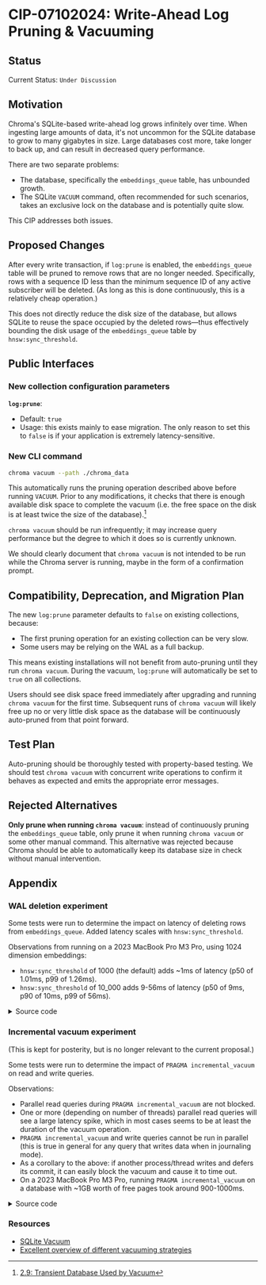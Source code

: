 # CIP-07102024: Write-Ahead Log Pruning & Vacuuming

## Status

Current Status: `Under Discussion`

## Motivation

Chroma's SQLite-based write-ahead log grows infinitely over time. When ingesting large amounts of data, it's not uncommon for the SQLite database to grow to many gigabytes in size. Large databases cost more, take longer to back up, and can result in decreased query performance.

There are two separate problems:

- The database, specifically the `embeddings_queue` table, has unbounded growth.
- The SQLite `VACUUM` command, often recommended for such scenarios, takes an exclusive lock on the database and is potentially quite slow.

This CIP addresses both issues.

## Proposed Changes

After every write transaction, if `log:prune` is enabled, the `embeddings_queue` table will be pruned to remove rows that are no longer needed. Specifically, rows with a sequence ID less than the minimum sequence ID of any active subscriber will be deleted. (As long as this is done continuously, this is a relatively cheap operation.)

This does not directly reduce the disk size of the database, but allows SQLite to reuse the space occupied by the deleted rows—thus effectively bounding the disk usage of the `embeddings_queue` table by `hnsw:sync_threshold`.

## Public Interfaces

### New collection configuration parameters

**`log:prune`**:

- Default: `true`
- Usage: this exists mainly to ease migration. The only reason to set this to `false` is if your application is extremely latency-sensitive.

### New CLI command

```bash
chroma vacuum --path ./chroma_data
```

This automatically runs the pruning operation described above before running `VACUUM`. Prior to any modifications, it checks that there is enough available disk space to complete the vacuum (i.e. the free space on the disk is at least twice the size of the database).[^1]

`chroma vacuum` should be run infrequently; it may increase query performance but the degree to which it does so is currently unknown.

We should clearly document that `chroma vacuum` is not intended to be run while the Chroma server is running, maybe in the form of a confirmation prompt.

## Compatibility, Deprecation, and Migration Plan

The new `log:prune` parameter defaults to `false` on existing collections, because:

- The first pruning operation for an existing collection can be very slow.
- Some users may be relying on the WAL as a full backup.

This means existing installations will not benefit from auto-pruning until they run `chroma vacuum`. During the vacuum, `log:prune` will automatically be set to `true` on all collections.

Users should see disk space freed immediately after upgrading and running `chroma vacuum` for the first time. Subsequent runs of `chroma vacuum` will likely free up no or very little disk space as the database will be continuously auto-pruned from that point forward.

## Test Plan

Auto-pruning should be thoroughly tested with property-based testing. We should test `chroma vacuum` with concurrent write operations to confirm it behaves as expected and emits the appropriate error messages.

## Rejected Alternatives

**Only prune when running `chroma vacuum`**: instead of continuously pruning the `embeddings_queue` table, only prune it when running `chroma vacuum` or some other manual command. This alternative was rejected because Chroma should be able to automatically keep its database size in check without manual intervention.

## Appendix

### WAL deletion experiment

Some tests were run to determine the impact on latency of deleting rows from `embeddings_queue`. Added latency scales with `hnsw:sync_threshold`.

Observations from running on a 2023 MacBook Pro M3 Pro, using 1024 dimension embeddings:

- `hnsw:sync_threshold` of 1000 (the default) adds ~1ms of latency (p50 of 1.01ms, p99 of 1.26ms).
- `hnsw:sync_threshold` of 10_000 adds 9-56ms of latency (p50 of 9ms, p90 of 10ms, p99 of 56ms).

<details>
<summary>Source code</summary>

```python
import sqlite3
import time
import numpy as np
import os

DEFAULT_SYNC_THRESHOLD = 1000
EMBEDDING_DIMENSION = 1024

def measure(conn, sync_threshold, repeat):
  timings = []
  for _ in range(repeat):
    # Create
    for i in range(sync_threshold):
      encoded_embedding = np.random.rand(EMBEDDING_DIMENSION).astype(np.float32).tobytes()

      conn.execute("""
      INSERT INTO embeddings_queue (operation, topic, id, vector, encoding, metadata)
      VALUES (?, ?, ?, ?, ?, ?)
      """, (0, "test", i, encoded_embedding, "test", "test"))
      conn.commit()

    # Delete
    started_at = time.time()
    conn.execute("DELETE FROM embeddings_queue WHERE seq_id <= ?", (sync_threshold,))
    conn.commit()
    timings.append(time.time() - started_at)

  return timings

def print_timings(timings, batch_size):
  print(f"Ran {len(timings)} delete queries deleting {batch_size} rows each")
  print(f"p50: {np.percentile(timings, 50) * 1000}ms")
  print(f"p90: {np.percentile(timings, 90) * 1000}ms")
  print(f"p99: {np.percentile(timings, 99) * 1000}ms")


def main():
  os.remove("test.sqlite")
  conn = sqlite3.connect("test.sqlite")
  conn.execute("""
  CREATE TABLE embeddings_queue (
      seq_id INTEGER PRIMARY KEY,
      created_at TIMESTAMP NOT NULL DEFAULT CURRENT_TIMESTAMP,
      operation INTEGER NOT NULL,
      topic TEXT NOT NULL,
      id TEXT NOT NULL,
      vector BLOB,
      encoding TEXT,
      metadata TEXT
  )
  """)

  num_rows = DEFAULT_SYNC_THRESHOLD * 16

  print(f"hnsw:sync_threshold = {DEFAULT_SYNC_THRESHOLD}:")
  timings = measure(conn, DEFAULT_SYNC_THRESHOLD, 50)
  print_timings(timings, DEFAULT_SYNC_THRESHOLD)

  conn.execute("DELETE FROM embeddings_queue")
  conn.commit()

  sync_threshold = DEFAULT_SYNC_THRESHOLD * 10
  print(f"hnsw:sync_threshold = {sync_threshold}:")
  timings = measure(conn, sync_threshold, 50)
  print_timings(timings, sync_threshold)

main()
```

</details>

### Incremental vacuum experiment

(This is kept for posterity, but is no longer relevant to the current proposal.)

Some tests were run to determine the impact of `PRAGMA incremental_vacuum` on read and write queries.

Observations:

- Parallel read queries during `PRAGMA incremental_vacuum` are not blocked.
- One or more (depending on number of threads) parallel read queries will see a large latency spike, which in most cases seems to be at least the duration of the vacuum operation.
- `PRAGMA incremental_vacuum` and write queries cannot be run in parallel (this is true in general for any query that writes data when in journaling mode).
- As a corollary to the above: if another process/thread writes and defers its commit, it can easily block the vacuum and cause it to time out.
- On a 2023 MacBook Pro M3 Pro, running `PRAGMA incremental_vacuum` on a database with ~1GB worth of free pages took around 900-1000ms.

<details>
<summary>Source code</summary>

Run this script to create `test.sqlite`, adjusting `TARGET_SIZE_BYTES` if desired:

```python
import sqlite3
import string
import random

TARGET_SIZE_BYTES = 1000000000
TEXT_COLUMN_SIZE = 32

def random_string(len):
  return ''.join(random.choices(string.ascii_uppercase + string.digits, k=len))

conn = sqlite3.connect("test.sqlite")
conn.execute("PRAGMA auto_vacuum = INCREMENTAL")
conn.execute("CREATE TABLE test (id INTEGER PRIMARY KEY, name TEXT)")

batch_size = 10000
insert_query = "INSERT INTO test (name) VALUES (?)"
data = [(random_string(TEXT_COLUMN_SIZE),) for _ in range(batch_size)]

num_rows = TARGET_SIZE_BYTES // (TEXT_COLUMN_SIZE + 4) # int is variable width, assume average 4 bytes

for _ in range(num_rows // batch_size):
    conn.executemany(insert_query, data)
    conn.commit()

conn.close()
```

Then, run this script to test vacuuming:

```python
import multiprocessing
from multiprocessing.synchronize import Event
import sqlite3
import time
import random
import string

def random_string(len):
  return ''.join(random.choices(string.ascii_uppercase + string.digits, k=len))

def print_results(timings, vacuum_start, vacuum_end):
  if len(timings) == 0:
    return

  durations = [end - start for (start, end) in timings]

  durations.sort()
  p95 = durations[int(len(durations) * 0.95)]
  print(f"Ran {len(durations)} concurrent queries")
  print(f"Query duration 95th percentile: {p95 * 1000}ms")
  print(f"Query duration max: {durations[-1] * 1000}ms")

  num_queries_during_vacuum = sum(1 for (start, end) in timings if start >= vacuum_start and end <= vacuum_end)
  print(f"Number of queries during vacuum: {num_queries_during_vacuum}")

def query_read(ready_event: Event, shutdown_event: Event, timings_tx):
  conn = sqlite3.connect("test.sqlite")

  ready_event.set()
  timings = []
  while not shutdown_event.is_set():
    started_at = time.time()
    conn.execute("SELECT COUNT(*) FROM test")
    timings.append((started_at, time.time()))

  conn.close()
  timings_tx.send(timings)

def query_write(ready_event: Event, shutdown_event: Event, timings_tx):
  conn = sqlite3.connect("test.sqlite", check_same_thread=False)

  ready_event.set()
  timings = []
  while not shutdown_event.is_set():
    started_at = time.time()
    conn.execute("INSERT INTO test (name) VALUES (?)", (random_string(32),))
    conn.commit()
    timings.append((started_at, time.time()))

  conn.close()
  timings_tx.send(timings)


def increment_vacuum():
  conn = sqlite3.connect("test.sqlite", timeout=0, check_same_thread=False)

  conn.execute("DELETE FROM test")
  conn.commit()

  ctx = multiprocessing.get_context("spawn")
  ready_event = ctx.Event()
  shutdown_event = ctx.Event()
  (timings_tx, timings_rx) = ctx.Pipe()
  # can switch between concurrent read and writes
  # process = ctx.Process(target=query_read, args=(ready_event, shutdown_event, timings_tx), daemon=True)
  process = ctx.Process(target=query_write, args=(ready_event, shutdown_event, timings_tx), daemon=True)
  process.start()
  ready_event.wait()

  vacuum_started_at = time.time()
  r = conn.execute("PRAGMA incremental_vacuum")
  # https://stackoverflow.com/a/56412002
  r.fetchall()
  vacuum_finished_at = time.time()
  print(f"Vacuum took {(vacuum_finished_at - vacuum_started_at) * 1000}ms")

  conn.close()

  shutdown_event.set()
  process.join()

  timings = timings_rx.recv()
  print_results(timings, vacuum_started_at, vacuum_finished_at)

if __name__ == '__main__':
  increment_vacuum()
```

</details>

### Resources

- [SQLite Vacuum](https://sqlite.org/lang_vacuum.html)
- [Excellent overview of different vacuuming strategies](https://blogs.gnome.org/jnelson/2015/01/06/sqlite-vacuum-and-auto_vacuum/)

[^1]: [2.9: Transient Database Used by Vacuum](https://www.sqlite.org/tempfiles.html)
